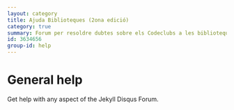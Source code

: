 ```yaml
---
layout: category
title: Ajuda Biblioteques (2ona edició)
category: true
summary: Forum per resoldre dubtes sobre els Codeclubs a les biblioteques (2a edició).
id: 3634656
group-id: help
---
```


# General help

Get help with any aspect of the Jekyll Disqus Forum.
